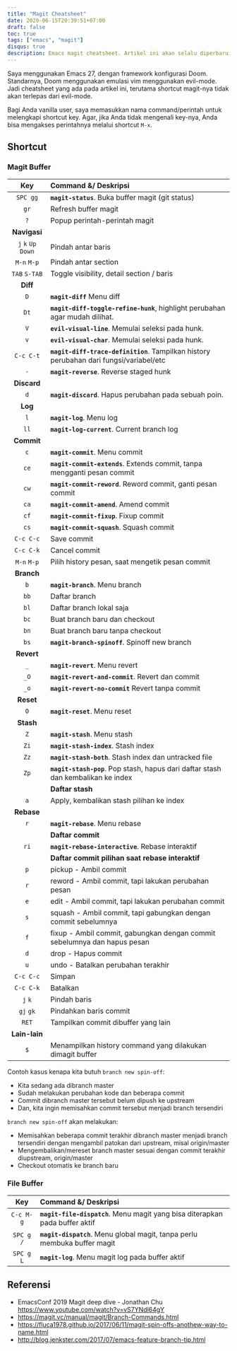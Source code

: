 ```yaml
---
title: "Magit Cheatsheet"
date: 2020-06-15T20:39:51+07:00
draft: false
toc: true
tags: ["emacs", "magit"]
disqus: true
description: Emacs magit cheatsheet. Artikel ini akan selalu diperbarui.
---
```


Saya menggunakan Emacs 27, dengan framework konfigurasi Doom. Standarnya, Doom menggunakan emulasi vim menggunakan evil-mode.
Jadi cheatsheet yang ada pada artikel ini, terutama shortcut magit-nya tidak akan terlepas dari evil-mode.

Bagi Anda vanilla user, saya memasukkan nama command/perintah untuk melengkapi shortcut key. Agar, jika Anda tidak mengenali key-nya, Anda bisa mengakses perintahnya melalui shortcut `M-x`.

## Shortcut

### Magit Buffer

|         Key         | Command &/ Deskripsi                                                                    |
| :-----------------: | :-------------------------------------------------------------------------------------- |
|      `SPC gg`       | **`magit-status`**. Buka buffer magit (git status)                                      |
|        `gr`         | Refresh buffer magit                                                                    |
|         `?`         | Popup perintah-perintah magit                                                           |
|    **Navigasi**     |                                                                                         |
| `j` `k` `Up` `Down` | Pindah antar baris                                                                      |
|     `M-n` `M-p`     | Pindah antar section                                                                    |
|    `TAB` `S-TAB`    | Toggle visibility, detail section / baris                                               |
|      **Diff**       |                                                                                         |
|         `D`         | **`magit-diff`** Menu diff                                                              |
|        `Dt`         | **`magit-diff-toggle-refine-hunk`**, highlight perubahan agar mudah dilihat.            |
|         `V`         | **`evil-visual-line`**. Memulai seleksi pada hunk.                                      |
|         `v`         | **`evil-visual-char`**. Memulai seleksi pada hunk.                                      |
|      `C-c C-t`      | **`magit-diff-trace-definition`**. Tampilkan history perubahan dari fungsi/variabel/etc |
|         `-`         | **`magit-reverse`**. Reverse staged hunk                                                |
|     **Discard**     |                                                                                         |
|         `d`         | **`magit-discard`**. Hapus perubahan pada sebuah poin.                                  |
|       **Log**       |                                                                                         |
|         `l`         | **`magit-log`**. Menu log                                                               |
|        `ll`         | **`magit-log-current`**. Current branch log                                             |
|     **Commit**      |                                                                                         |
|         `c`         | **`magit-commit`**. Menu commit                                                         |
|        `ce`         | **`magit-commit-extends`**. Extends commit, tanpa mengganti pesan commit                |
|        `cw`         | **`magit-commit-reword`**. Reword commit, ganti pesan commit                            |
|        `ca`         | **`magit-commit-amend`**. Amend commit                                                  |
|        `cf`         | **`magit-commit-fixup`**. Fixup commit                                                  |
|        `cs`         | **`magit-commit-squash`**. Squash commit                                                |
|      `C-c C-c`      | Save commit                                                                             |
|      `C-c C-k`      | Cancel commit                                                                           |
|     `M-n` `M-p`     | Pilih history pesan, saat mengetik pesan commit                                         |
|     **Branch**      |                                                                                         |
|         `b`         | **`magit-branch`**. Menu branch                                                         |
|        `bb`         | Daftar branch                                                                           |
|        `bl`         | Daftar branch lokal saja                                                                |
|        `bc`         | Buat branch baru dan checkout                                                           |
|        `bn`         | Buat branch baru tanpa checkout                                                         |
|        `bs`         | **`magit-branch-spinoff`**. Spinoff new branch                                          |
|     **Revert**      |                                                                                         |
|         `_`         | **`magit-revert`**. Menu revert                                                         |
|        `_O`         | **`magit-revert-and-commit`**. Revert dan commit                                        |
|        `_o`         | **`magit-revert-no-commit`** Revert tanpa commit                                        |
|      **Reset**      |                                                                                         |
|         `O`         | **`magit-reset`**. Menu reset                                                           |
|      **Stash**      |                                                                                         |
|         `Z`         | **`magit-stash`**. Menu stash                                                           |
|        `Zi`         | **`magit-stash-index`**. Stash index                                                    |
|        `Zz`         | **`magit-stash-both`**. Stash index dan untracked file                                  |
|        `Zp`         | **`magit-stash-pop`**. Pop stash, hapus dari daftar stash dan kembalikan ke index       |
|                     | **Daftar stash**                                                                        |
|         `a`         | Apply, kembalikan stash pilihan ke index                                                |
|     **Rebase**      |                                                                                         |
|         `r`         | **`magit-rebase`**. Menu rebase                                                         |
|                     | **Daftar commit**                                                                       |
|        `ri`         | **`magit-rebase-interactive`**. Rebase interaktif                                       |
|                     | **Daftar commit pilihan saat rebase interaktif**                                        |
|         `p`         | pickup - Ambil commit                                                                   |
|         `r`         | reword - Ambil commit, tapi lakukan perubahan pesan                                     |
|         `e`         | edit - Ambil commit, tapi lakukan perubahan commit                                      |
|         `s`         | squash - Ambil commit, tapi gabungkan dengan commit sebelumnya                          |
|         `f`         | fixup - Ambil commit, gabungkan dengan commit sebelumnya dan hapus pesan                |
|         `d`         | drop - Hapus commit                                                                     |
|         `u`         | undo - Batalkan perubahan terakhir                                                      |
|      `C-c C-c`      | Simpan                                                                                  |
|      `C-c C-k`      | Batalkan                                                                                |
|       `j` `k`       | Pindah baris                                                                            |
|      `gj` `gk`      | Pindahkan baris commit                                                                  |
|        `RET`        | Tampilkan commit dibuffer yang lain                                                     |
|    **Lain-lain**    |                                                                                         |
|         `$`         | Menampilkan history command yang dilakukan dimagit buffer                               |

Contoh kasus kenapa kita butuh `branch new spin-off`:

- Kita sedang ada dibranch master
- Sudah melakukan perubahan kode dan beberapa commit
- Commit dibranch master tersebut belum dipush ke upstream
- Dan, kita ingin memisahkan commit tersebut menjadi branch tersendiri

`branch new spin-off` akan melakukan:

- Memisahkan beberapa commit terakhir dibranch master menjadi branch tersendiri
  dengan mengambil patokan dari upstream, misal origin/master
- Mengembalikan/mereset branch master sesuai dengan commit terakhir diupstream, origin/master
- Checkout otomatis ke branch baru

### File Buffer

|    Key    | Command &/ Deskripsi                                                         |
| :-------: | :--------------------------------------------------------------------------- |
| `C-c M-g` | **`magit-file-dispatch`**. Menu magit yang bisa diterapkan pada buffer aktif |
| `SPC g /` | **`magit-dispatch`**. Menu global magit, tanpa perlu membuka buffer magit    |
| `SPC g L` | **`magit-log`**. Menu magit log pada buffer aktif                            |

## Referensi

- EmacsConf 2019 Magit deep dive - Jonathan Chu https://www.youtube.com/watch?v=vS7YNdl64gY
- https://magit.vc/manual/magit/Branch-Commands.html
- https://fluca1978.github.io/2017/06/11/magit-spin-offs-anothew-way-to-name.html
- http://blog.jenkster.com/2017/07/emacs-feature-branch-tip.html
